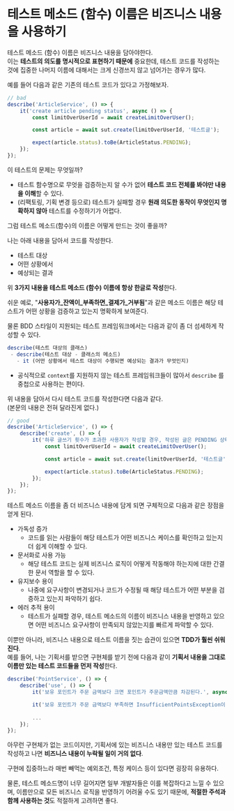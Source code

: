 # 테스트 메소드 (함수) 이름은 비즈니스 내용을 사용하기

테스트 메소드 (함수) 이름은 비즈니스 내용을 담아야한다.  
이는 **테스트의 의도를 명시적으로 표현하기 때문에** 중요한데, 테스트 코드를 작성하는 것에 집중한 나머지 이름에 대해서는 크게 신경쓰지 않고 넘어가는 경우가 많다.  

예를 들어 다음과 같은 기존의 테스트 코드가 있다고 가정해보자.

```ts
// bad
describe('ArticleService', () => {
    it('create article pending status', async () => {
        const limitOverUserId = await createLimitOverUser();

        const article = await sut.create(limitOverUserId, '테스트글');

        expect(article.status).toBe(ArticleStatus.PENDING);
    });
});
```

이 테스트의 문제는 무엇일까?

- 테스트 함수명으로 무엇을 검증하는지 알 수가 없어 **테스트 코드 전체를 봐야만 내용을 이해**할 수 있다.
- (리팩토링, 기획 변경 등으로) 테스트가 실패할 경우 **원래 의도한 동작이 무엇인지 명확하지 않아** 테스트를 수정하기가 어렵다.

그럼 테스트 메소드(함수)의 이름은 어떻게 만드는 것이 좋을까?  
  
나는 아래 내용을 담아서 코드를 작성한다.

- 테스트 대상
- 어떤 상황에서
- 예상되는 결과

위 **3가지 내용을 테스트 메소드 (함수) 이름에 항상 한글로 작성**한다.  
  
쉬운 예로, "**사용자가_잔액이_부족하면_결제가_거부됨**"과 같은 메소드 이름은 해당 테스트가 어떤 상황을 검증하고 있는지 명확하게 보여준다.

물론 BDD 스타일이 지원되는 테스트 프레임워크에서는 다음과 같이 좀 더 섬세하게 작성할 수 있다.

```ts
describe(테스트 대상의 클래스)
 - describe(테스트 대상 - 클래스의 메소드)
   - it (어떤 상황에서 테스트 대상이 수행되면 예상되는 결과가 무엇인지)
```

- 공식적으로 `context`를 지원하지 않는 테스트 프레임워크들이 많아서 `describe` 를 중첩으로 사용하는 편이다.

위 내용을 담아서 다시 테스트 코드를 작성한다면 다음과 같다.  
(본문의 내용은 전혀 달라진게 없다.)

```ts
// good
describe('ArticleService', () => {
    describe('create', () => {
        it('하루 글쓰기 횟수가 초과한 사용자가 작성할 경우, 작성된 글은 PENDING 상태가 된다.', async () => {
            const limitOverUserId = await createLimitOverUser();

            const article = await sut.create(limitOverUserId, '테스트글');

            expect(article.status).toBe(ArticleStatus.PENDING);
        });
    });
});
```

테스트 메소드 이름을 좀 더 비즈니스 내용에 담게 되면 구체적으로 다음과 같은 장점을 얻게 된다.

- 가독성 증가
  - 코드를 읽는 사람들이 해당 테스트가 어떤 비즈니스 케이스를 확인하고 있는지 더 쉽게 이해할 수 있다.
- 문서화로 사용 가능
  - 해당 테스트 코드는 실제 비즈니스 로직이 어떻게 작동해야 하는지에 대한 간결한 문서 역할을 할 수 있다.
- 유지보수 용이
  - 나중에 요구사항이 변경되거나 코드가 수정될 때 해당 테스트가 어떤 부분을 검증하고 있는지 파악하기 쉽다.
- 에러 추적 용이
  - 테스트가 실패할 경우, 테스트 메소드의 이름이 비즈니스 내용을 반영하고 있으면 어떤 비즈니스 요구사항이 만족되지 않았는지를 빠르게 파악할 수 있다.

이뿐만 아니라, 비즈니스 내용으로 테스트 이름을 짓는 습관이 있으면 **TDD가 훨씬 쉬워진다**.  
예를 들어, 나는 기획서를 받으면 구현체를 받기 전에 다음과 같이 **기획서 내용을 그대로 이름만 있는 테스트 코드들을 먼저 작성**한다.

```ts
describe('PointService', () => {
    describe('use', () => {
        it('보유 포인트가 주문 금액보다 크면 포인트가 주문금액만큼 차감된다.', async () => {});

        it('보유 포인트가 주문 금액보다 부족하면 InsufficientPointsException이 반환된다.', async () => {});
        
        ...
    });
});
```

아무런 구현체가 없는 코드이지만, 기획서에 있는 비즈니스 내용만 있는 테스트 코드를 작성하고 나면 **비즈니스 내용이 누락될 일이 거의 없다**.  
  
구현에 집중하느라 매번 빼먹는 예외조건, 특정 케이스 등이 있다면 굉장히 유용하다.  
  
물론, 테스트 메소드명이 너무 길어지면 일부 개발자들은 이를 복잡하다고 느낄 수 있으며, 이름만으로 모든 비즈니스 로직을 반영하기 어려울 수도 있기 때문에, **적절한 주석과 함께 사용하는 것**도 적절하게 고려하면 좋다.

